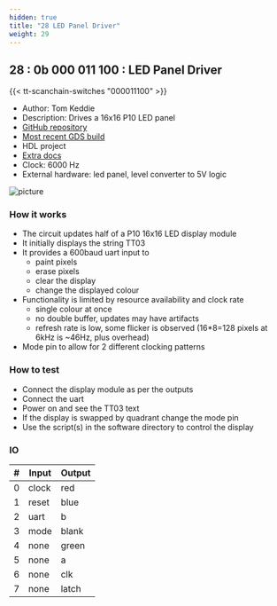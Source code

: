 ```yaml
---
hidden: true
title: "28 LED Panel Driver"
weight: 29
---
```


## 28 : 0b 000 011 100 : LED Panel Driver

{{< tt-scanchain-switches "000011100" >}}

* Author: Tom Keddie
* Description: Drives a 16x16 P10 LED panel
* [GitHub repository](https://github.com/TomKeddie/tinytapeout-2023-1a)
* [Most recent GDS build](https://github.com/TomKeddie/tinytapeout-2023-1a/actions/runs/4789487984)
* HDL project
* [Extra docs]()
* Clock: 6000 Hz
* External hardware: led panel, level converter to 5V logic

![picture](images/2023-04-15_07-18-57.jpg)

### How it works

* The circuit updates half of a P10 16x16 LED display module
* It initially displays the string TT03
* It provides a 600baud uart input to
  - paint pixels
  - erase pixels
  - clear the display
  - change the displayed colour
* Functionality is limited by resource availability and clock rate
  - single colour at once
  - no double buffer, updates may have artifacts
  - refresh rate is low, some flicker is observed (16*8=128 pixels at 6kHz is ~46Hz, plus overhead)
* Mode pin to allow for 2 different clocking patterns


### How to test

* Connect the display module as per the outputs
* Connect the uart
* Power on and see the TT03 text
* If the display is swapped by quadrant change the mode pin
* Use the script(s) in the software directory to control the display


### IO

| # | Input        | Output       |
|---|--------------|--------------|
| 0 | clock  | red |
| 1 | reset  | blue |
| 2 | uart  | b |
| 3 | mode  | blank |
| 4 | none  | green |
| 5 | none  | a |
| 6 | none  | clk |
| 7 | none  | latch |
